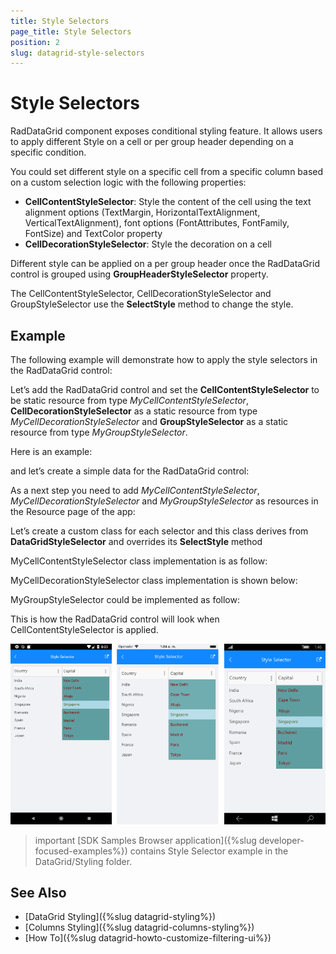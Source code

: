 ```yaml
---
title: Style Selectors
page_title: Style Selectors
position: 2
slug: datagrid-style-selectors
---
```


# Style Selectors

RadDataGrid component exposes conditional styling feature. It allows users to apply different Style on a cell or per group header depending on a specific condition. 

You could set different style on a specific cell from a specific column based on a custom selection logic with the following properties:

* **CellContentStyleSelector**: Style the content of the cell using the text alignment options (TextMargin, HorizontalTextAlignment, VerticalTextAlignment), font options (FontAttributes, FontFamily, FontSize) and TextColor property 
* **CellDecorationStyleSelector**: Style the decoration on a cell

Different style can be applied on a per group header once the RadDataGrid control is grouped using **GroupHeaderStyleSelector** property. 

The CellContentStyleSelector, CellDecorationStyleSelector and GroupStyleSelector use the **SelectStyle** method to change the style.

## Example

The following example will demonstrate how to apply the style selectors in the RadDataGrid control:

Let’s add the RadDataGrid control and set the **CellContentStyleSelector** to be static resource from type *MyCellContentStyleSelector*, **CellDecorationStyleSelector** as a static resource from type *MyCellDecorationStyleSelector* and **GroupStyleSelector** as a static resource from type *MyGroupStyleSelector*. 

Here is an example:

<snippet id='datagrid-styleselector-example'/>

and let’s create a simple data for the RadDataGrid control:

<snippet id='datagrid-styleselector-data'/>

<snippet id='datagrid-styleselector-items'/>

As a next step you need to add *MyCellContentStyleSelector*, *MyCellDecorationStyleSelector* and *MyGroupStyleSelector* as resources in the Resource page of the app:

<snippet id='datagrid-styleselectors'/>

Let’s create a custom class for each selector and this class derives from **DataGridStyleSelector** and overrides its **SelectStyle** method

MyCellContentStyleSelector class implementation is as follow:

<snippet id='datagrid-styleselector-cellcontent'/>

MyCellDecorationStyleSelector class implementation is shown below:

<snippet id='datagrid-styleselector-celldecoration'/>

MyGroupStyleSelector could be implemented as follow:

<snippet id='datagrid-styleselector-group'/>

This is how the RadDataGrid control will look when CellContentStyleSelector is applied.

![DataGrid StyleSelectors](../images/datagrid-style-selector.png)


>important [SDK Samples Browser application]({%slug developer-focused-examples%}) contains Style Selector example in the DataGrid/Styling folder. 

## See Also

- [DataGrid Styling]({%slug datagrid-styling%})
- [Columns Styling]({%slug datagrid-columns-styling%})
- [How To]({%slug datagrid-howto-customize-filtering-ui%})
